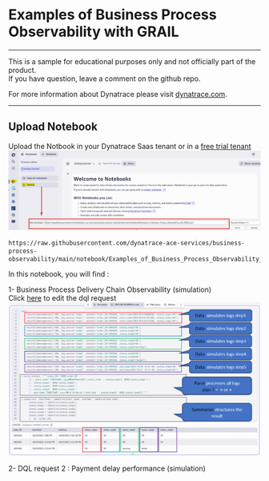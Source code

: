# Examples of Business Process Observability with GRAIL
---

This is a sample for educational purposes only and not officially part of the product.  
If you have question, leave a comment on the github repo.  

For more information about Dynatrace please visit [dynatrace.com](https://www.dynatrace.com).

---
## Upload Notebook
Upload the Notbook in your Dynatrace Saas tenant or in a [free trial tenant](https://www.dynatrace.com/trial) 
![Upload](https://github.com/dynatrace-ace-services/business-process-observability/blob/main/assets/upload_notebook.png?raw=true)

    https://raw.githubusercontent.com/dynatrace-ace-services/business-process-observability/main/notebook/Examples_of_Business_Process_Observability_with_GRAIL.json  

In this notebook, you will find : 

1- Business Process Delivery Chain Observability (simulation)  
Click [here](https://raw.githubusercontent.com/dynatrace-ace-services/business-process-observability/main/assets/dql1.txt) to edit the dql request
![dql1](https://github.com/dynatrace-ace-services/business-process-observability/blob/main/assets/dql_request1.png?raw=true)

    
2- DQL request 2 : Payment delay performance (simulation)
